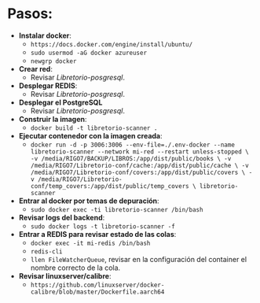 
# Pasos:
- **Instalar docker**: 
  - `https://docs.docker.com/engine/install/ubuntu/`
  - `sudo usermod -aG docker azureuser`
  - `newgrp docker`
- **Crear red**: 
    - Revisar *Libretorio-posgresql*.
- **Desplegar REDIS**: 
    - Revisar *Libretorio-posgresql*.
- **Desplegar el PostgreSQL**
  - Revisar *Libretorio-posgresql*.
- **Construir la imagen**:
  - `docker build -t libretorio-scanner .` 
- **Ejecutar contenedor con la imagen creada**:
  - `docker run -d -p 3006:3006 --env-file=./.env-docker --name libretorio-scanner --network mi-red --restart unless-stopped \
  -v /media/RIGO7/BACKUP/LIBROS:/app/dist/public/books \
  -v /media/RIGO7/Libretorio-conf/cache:/app/dist/public/cache \
  -v /media/RIGO7/Libretorio-conf/covers:/app/dist/public/covers \
  -v /media/RIGO7/Libretorio-conf/temp_covers:/app/dist/public/temp_covers \
  libretorio-scanner` 
- **Entrar al docker por temas de depuración**:
  - `sudo docker exec -ti libretorio-scanner /bin/bash`
- **Revisar logs del backend**:
  - `sudo docker logs -t libretorio-scanner -f`
- **Entrar a REDIS para revisar estado de las colas**:
  - `docker exec -it mi-redis /bin/bash`
  - `redis-cli`
  - `llen FileWatcherQueue`, revisar en la configuración del container el nombre correcto de la cola.
- **Revisar linuxserver/calibre**:
  -  `https://github.com/linuxserver/docker-calibre/blob/master/Dockerfile.aarch64`
